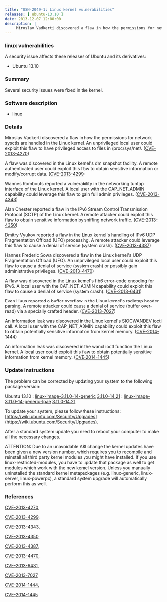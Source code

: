 ```yaml
---
title: "USN-2049-1: Linux kernel vulnerabilities"
releases: [ ubuntu-13.10 ]
date: 2013-12-07 12:00:00
description: |
     Miroslav Vadkerti discovered a flaw in how the permissions for network sysctls are handled in the Linux kernel. An unprivileged local user could exploit this flaw to have privileged access to files in /proc/sys/net/. ([CVE-2013-4270](http://people.ubuntu.com/~ubuntu-security/cve/CVE-2013-4270))
--- 
```

 
### linux vulnerabilities

A security issue affects these releases of Ubuntu and its derivatives:

* Ubuntu 13.10

### Summary

Several security issues were fixed in the kernel. 

### Software description

* linux 

### Details

 Miroslav Vadkerti discovered a flaw in how the permissions for network sysctls are handled in the Linux kernel. An unprivileged local user could exploit this flaw to have privileged access to files in /proc/sys/net/. ([CVE-2013-4270](http://people.ubuntu.com/~ubuntu-security/cve/CVE-2013-4270))

A flaw was discovered in the Linux kernel&#39;s dm snapshot facility. A remote authenticated user could exploit this flaw to obtain sensitive information or modify/corrupt data. ([CVE-2013-4299](http://people.ubuntu.com/~ubuntu-security/cve/CVE-2013-4299))

Wannes Rombouts reported a vulnerability in the networking tuntap interface of the Linux kernel. A local user with the CAP_NET_ADMIN capability could leverage this flaw to gain full admin privileges. ([CVE-2013-4343](http://people.ubuntu.com/~ubuntu-security/cve/CVE-2013-4343))

Alan Chester reported a flaw in the IPv6 Stream Control Transmission Protocol (SCTP) of the Linux kernel. A remote attacker could exploit this flaw to obtain sensitive information by sniffing network traffic. ([CVE-2013-4350](http://people.ubuntu.com/~ubuntu-security/cve/CVE-2013-4350))

Dmitry Vyukov reported a flaw in the Linux kernel&#39;s handling of IPv6 UDP Fragmentation Offload (UFO) processing. A remote attacker could leverage this flaw to cause a denial of service (system crash). ([CVE-2013-4387](http://people.ubuntu.com/~ubuntu-security/cve/CVE-2013-4387))

Hannes Frederic Sowa discovered a flaw in the Linux kernel&#39;s UDP Fragmentation Offload (UFO). An unprivileged local user could exploit this flaw to cause a denial of service (system crash) or possibly gain administrative privileges. ([CVE-2013-4470](http://people.ubuntu.com/~ubuntu-security/cve/CVE-2013-4470))

A flaw was discovered in the Linux kernel&#39;s fib6 error-code encoding for IPv6. A local user with the CAT_NET_ADMIN capability could exploit this flaw to cause a denial of service (system crash). ([CVE-2013-6431](http://people.ubuntu.com/~ubuntu-security/cve/CVE-2013-6431))

Evan Huus reported a buffer overflow in the Linux kernel&#39;s radiotap header parsing. A remote attacker could cause a denial of service (buffer over- read) via a specially crafted header. ([CVE-2013-7027](http://people.ubuntu.com/~ubuntu-security/cve/CVE-2013-7027))

An information leak was discovered in the Linux kernel&#39;s SIOCWANDEV ioctl call. A local user with the CAP_NET_ADMIN capability could exploit this flaw to obtain potentially sensitive information from kernel memory. ([CVE-2014-1444](http://people.ubuntu.com/~ubuntu-security/cve/CVE-2014-1444))

An information leak was discovered in the wanxl ioctl function the Linux kernel. A local user could exploit this flaw to obtain potentially sensitive information from kernel memory. ([CVE-2014-1445](http://people.ubuntu.com/~ubuntu-security/cve/CVE-2014-1445)) 

### Update instructions

The problem can be corrected by updating your system to the following package version:

Ubuntu 13.10
 : [linux-image-3.11.0-14-generic](https://launchpad.net/ubuntu/+source/linux) <span> [3.11.0-14.21](https://launchpad.net/ubuntu/+source/linux/3.11.0-14.21) </span> 
 : [linux-image-3.11.0-14-generic-lpae](https://launchpad.net/ubuntu/+source/linux) <span> [3.11.0-14.21](https://launchpad.net/ubuntu/+source/linux/3.11.0-14.21) </span> 

To update your system, please follow these instructions: [https://wiki.ubuntu.com/Security/Upgrades](https://wiki.ubuntu.com/Security/Upgrades).

After a standard system update you need to reboot your computer to make all the necessary changes.

ATTENTION: Due to an unavoidable ABI change the kernel updates have been given a new version number, which requires you to recompile and reinstall all third party kernel modules you might have installed. If you use linux-restricted-modules, you have to update that package as well to get modules which work with the new kernel version. Unless you manually uninstalled the standard kernel metapackages (e.g. linux-generic, linux-server, linux-powerpc), a standard system upgrade will automatically perform this as well. 

### References

 [CVE-2013-4270](http://people.ubuntu.com/~ubuntu-security/cve/CVE-2013-4270), 

 [CVE-2013-4299](http://people.ubuntu.com/~ubuntu-security/cve/CVE-2013-4299), 

 [CVE-2013-4343](http://people.ubuntu.com/~ubuntu-security/cve/CVE-2013-4343), 

 [CVE-2013-4350](http://people.ubuntu.com/~ubuntu-security/cve/CVE-2013-4350), 

 [CVE-2013-4387](http://people.ubuntu.com/~ubuntu-security/cve/CVE-2013-4387), 

 [CVE-2013-4470](http://people.ubuntu.com/~ubuntu-security/cve/CVE-2013-4470), 

 [CVE-2013-6431](http://people.ubuntu.com/~ubuntu-security/cve/CVE-2013-6431), 

 [CVE-2013-7027](http://people.ubuntu.com/~ubuntu-security/cve/CVE-2013-7027), 

 [CVE-2014-1444](http://people.ubuntu.com/~ubuntu-security/cve/CVE-2014-1444), 

 [CVE-2014-1445](http://people.ubuntu.com/~ubuntu-security/cve/CVE-2014-1445)
 
